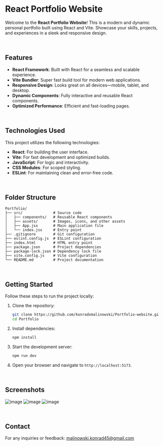 # React Portfolio Website

Welcome to the **React Portfolio Website**! This is a modern and dynamic personal portfolio built using React and Vite. Showcase your skills, projects, and experiences in a sleek and responsive design.

<br>

## Features

- **React Framework**: Built with React for a seamless and scalable experience.
- **Vite Bundler**: Super fast build tool for modern web applications.
- **Responsive Design**: Looks great on all devices—mobile, tablet, and desktop.
- **Dynamic Components**: Fully interactive and reusable React components.
- **Optimized Performance**: Efficient and fast-loading pages.

<br>

##  Technologies Used

This project utilizes the following technologies:

- **React**: For building the user interface.
- **Vite**: For fast development and optimized builds.
- **JavaScript**: For logic and interactivity.
- **CSS Modules**: For scoped styling.
- **ESLint**: For maintaining clean and error-free code.

<br>

## Folder Structure

```
Portfolio/
├── src/              # Source code
│   ├── components/   # Reusable React components
│   ├── assets/       # Images, icons, and other assets
│   ├── App.jsx       # Main application file
│   └── index.jsx     # Entry point
├── .gitignore        # Git configuration
├── eslint.config.js  # ESLint configuration
├── index.html        # HTML entry point
├── package.json      # Project dependencies
├── package-lock.json # Dependency lock file
├── vite.config.js    # Vite configuration
└── README.md         # Project documentation
```

<br>


## Getting Started

Follow these steps to run the project locally:

1. Clone the repository:
   ```bash
   git clone https://github.com/konradxmalinowski/Portfolio-website.git
   cd Portfolio
   ```
2. Install dependencies:
   ```bash
   npm install
   ```
3. Start the development server:
   ```bash
   npm run dev
   ```
4. Open your browser and navigate to `http://localhost:5173`.

<br>

## Screenshots
![image](https://github.com/user-attachments/assets/aa6759a3-35f7-4981-98ef-4a1380824a68)
![image](https://github.com/user-attachments/assets/4b65fc8b-c9b5-4d50-8758-3e691ea088c2)
![image](https://github.com/user-attachments/assets/4e2a2f23-598a-43d9-9966-969ee37d37c7)



<br>

## Contact

For any inquiries or feedback: [malinowski.konrad45@gmail.com](mailto:malinowski.konrad45@gmail.com)
